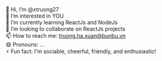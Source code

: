  👋 Hi, I’m @xtruong27  
 👀 I’m interested in YOU  
🌱 I’m currently learning ReactJs and NodeJs  
💞️ I’m looking to collaborate on ReactJs projects  
📫 How to reach me: truong.ha.xuan@bunbu.vn  
😄 Pronouns: ...  
⚡ Fun fact: I'm sociable, cheerful, friendly, and enthusiastic!  
